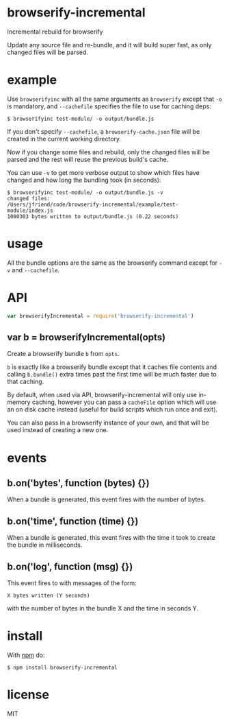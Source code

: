 # browserify-incremental

Incremental rebuild for browserify

Update any source file and re-bundle, and it will build super fast, as only 
changed files will be parsed.

# example

Use `browserifyinc` with all the same arguments as `browserify` except that
`-o` is mandatory, and `--cachefile` specifies the file to use for caching deps:

```
$ browserifyinc test-module/ -o output/bundle.js
```

If you don't specify `--cachefile`, a `browserify-cache.json` file will be 
created in the current working directory.

Now if you change some files and rebuild, only the changed files will be parsed
and the rest will reuse the previous build's cache.

You can use `-v` to get more verbose output to show which files have changed and 
how long the bundling took (in seconds):

```
$ browserifyinc test-module/ -o output/bundle.js -v
changed files:
/Users/jfriend/code/browserify-incremental/example/test-module/index.js
1000303 bytes written to output/bundle.js (0.22 seconds)
```

# usage

All the bundle options are the same as the browserify command except for `-v` 
and `--cachefile`.

# API

``` js
var browserifyIncremental = require('browserify-incremental')
```

## var b = browserifyIncremental(opts)

Create a browserify bundle `b` from `opts`.

`b` is exactly like a browserify bundle except that it caches file contents and
calling `b.bundle()` extra times past the first time will be much faster 
due to that caching.

By default, when used via API, browserify-incremental will only use in-memory 
caching, however you can pass a `cacheFile` option which will use an on disk
cache instead (useful for build scripts which run once and exit).

You can also pass in a browserify instance of your own, and that will be used
instead of creating a new one.

# events

## b.on('bytes', function (bytes) {})

When a bundle is generated, this event fires with the number of bytes.

## b.on('time', function (time) {})

When a bundle is generated, this event fires with the time it took to create the
bundle in milliseconds.

## b.on('log', function (msg) {})

This event fires to with messages of the form:

```
X bytes written (Y seconds)
```

with the number of bytes in the bundle X and the time in seconds Y.

# install

With [npm](https://npmjs.org) do:

```
$ npm install browserify-incremental
```

# license

MIT
